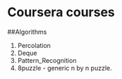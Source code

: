 # Coursera courses
##Algorithms
1. Percolation
2. Deque
3. Pattern_Recognition
4. 8puzzle - generic n by n puzzle.
